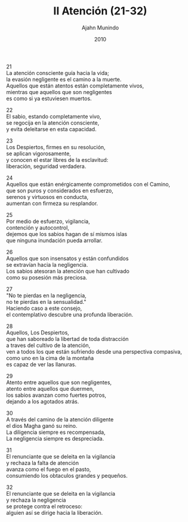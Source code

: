 ﻿---  
author: "Ajahn Munindo"  
title: "II Atención (21-32)"  
booktitle: "Un Dhammapada para la Contemplación"  
source: "https://forestsangha.org/teachings/books/un-dhammapada-para-la-contemplacion?language=Espa%C3%B1ol"  
license: "BY-NC-ND"  
publisher: "dhammamagga"  
date: 2010  
pubyear: 2010-2019   
weight: 2  
draft: false  
---      
  
21  
La atención consciente guía hacia la vida;  
la evasión negligente es el camino a la muerte.  
Aquellos que están atentos están completamente vivos,  
mientras que aquellos que son negligentes  
es como si ya estuviesen muertos.  

22    
El sabio, estando completamente vivo,  
se regocija en la atención consciente,  
y evita deleitarse en esta capacidad.  

23  
Los Despiertos, firmes en su resolución,  
se aplican vigorosamente,  
y conocen el estar libres de la esclavitud:  
liberación, seguridad verdadera.  

24    
Aquellos que están enérgicamente comprometidos con el Camino,  
que son puros y considerados en esfuerzo,  
serenos y virtuosos en conducta,  
aumentan con firmeza su resplandor.   

25  
Por medio de esfuerzo, vigilancia,  
contención y autocontrol,  
dejemos que los sabios hagan de sí mismos islas  
que ninguna inundación pueda arrollar.  
   
26  
Aquellos que son insensatos y están confundidos  
se extravían hacia la negligencia.  
Los sabios atesoran la atención que han cultivado  
como su posesión más preciosa.   
  
27  
"No te pierdas en la negligencia,  
no te pierdas en la sensualidad."  
Haciendo caso a este consejo,  
el contemplativo descubre una profunda liberación.  
  
28    
Aquellos, Los Despiertos,  
que han saboreado la libertad de toda distracción  
a traves del cultivo de la atención,  
ven a todos los que están sufriendo 
desde una perspectiva compasiva,  
como uno en la cima de la montaña  
es capaz de ver las llanuras.  

29  
Atento entre aquellos que son negligentes,  
atento entre aquellos que duermen,  
los sabios avanzan como fuertes potros,  
dejando a los agotados atrás.  
  
30  
A través del camino de la atención diligente  
el dios Magha ganó su reino.  
La diligencia siempre es recompensada,  
La negligencia siempre es despreciada.  
  
31  
El renunciante que se deleita en la vigilancia  
y rechaza la falta de atención  
avanza como el fuego en el pasto,  
consumiendo los obtaculos grandes y pequeños.  

32    
El renunciante que se deleita en la vigilancia  
y rechaza la negligencia  
se protege contra el retroceso:  
alguien así se dirige hacia la liberación.  
